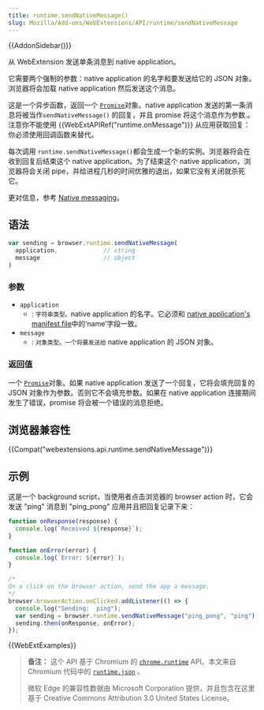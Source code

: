 ```yaml
---
title: runtime.sendNativeMessage()
slug: Mozilla/Add-ons/WebExtensions/API/runtime/sendNativeMessage
---
```

{{AddonSidebar()}}

从 WebExtension 发送单条消息到 native application。

它需要两个强制的参数：native application 的名字和要发送给它的 JSON 对象。浏览器将会加载 native application 然后发送这个消息。

这是一个异步函数，返回一个 [`Promise`](/zh-CN/docs/Web/JavaScript/Reference/Global_Objects/Promise)对象。native application 发送的第一条消息将被当作`sendNativeMessage()` 的回复，并且 promise 将这个消息作为参数.。注意你不能使用 {{WebExtAPIRef("runtime.onMessage")}} 从应用获取回复：你必须使用回调函数来替代。

每次调用 `runtime.sendNativeMessage()`都会生成一个新的实例。浏览器将会在收到回复后结束这个 native application。为了结束这个 native application，浏览器将会关闭 pipe，并给进程几秒的时间优雅的退出，如果它没有关闭就杀死它。

更对信息，参考 [Native messaging](/zh-CN/docs/Mozilla/Add-ons/WebExtensions/Native_messaging)。

## 语法

```js
var sending = browser.runtime.sendNativeMessage(
  application,             // string
  message                  // object
)
```

### 参数

- `application`
  - : `字符串类型。`native application 的名字。它必须和 [native application's manifest file](/zh-CN/Add-ons/WebExtensions/Native_messaging#App_manifest)中的‘name’字段一致。
- `message`
  - : `对象类型。一个将要发送给` native application 的 JSON 对象。

### 返回值

一个 [`Promise`](/zh-CN/docs/Web/JavaScript/Reference/Global_Objects/Promise)对象。如果 native application 发送了一个回复，它将会填充回复的 JSON 对象作为参数。否则它不会填充参数。如果在 native application 连接期间发生了错误，promise 将会被一个错误的消息拒绝。

## 浏览器兼容性

{{Compat("webextensions.api.runtime.sendNativeMessage")}}

## 示例

这是一个 background script，当使用者点击浏览器的 browser action 时，它会发送 "ping" 消息到 "ping_pong" 应用并且把回复记录下来：

```js
function onResponse(response) {
  console.log(`Received ${response}`);
}

function onError(error) {
  console.log(`Error: ${error}`);
}

/*
On a click on the browser action, send the app a message.
*/
browser.browserAction.onClicked.addListener(() => {
  console.log("Sending:  ping");
  var sending = browser.runtime.sendNativeMessage("ping_pong", "ping");
  sending.then(onResponse, onError);
});
```

{{WebExtExamples}}

> **备注：** 这个 API 基于 Chromium 的 [`chrome.runtime`](https://developer.chrome.com/extensions/runtime#method-sendNativeMessage) API。本文来自 Chromium 代码中的 [`runtime.json`](https://chromium.googlesource.com/chromium/src/+/master/extensions/common/api/runtime.json) 。
>
> 微软 Edge 的兼容性数据由 Microsoft Corporation 提供，并且包含在这里基于 Creative Commons Attribution 3.0 United States License。

<!--
// Copyright 2015 The Chromium Authors. All rights reserved.
//
// Redistribution and use in source and binary forms, with or without
// modification, are permitted provided that the following conditions are
// met:
//
//    * Redistributions of source code must retain the above copyright
// notice, this list of conditions and the following disclaimer.
//    * Redistributions in binary form must reproduce the above
// copyright notice, this list of conditions and the following disclaimer
// in the documentation and/or other materials provided with the
// distribution.
//    * Neither the name of Google Inc. nor the names of its
// contributors may be used to endorse or promote products derived from
// this software without specific prior written permission.
//
// THIS SOFTWARE IS PROVIDED BY THE COPYRIGHT HOLDERS AND CONTRIBUTORS
// "AS IS" AND ANY EXPRESS OR IMPLIED WARRANTIES, INCLUDING, BUT NOT
// LIMITED TO, THE IMPLIED WARRANTIES OF MERCHANTABILITY AND FITNESS FOR
// A PARTICULAR PURPOSE ARE DISCLAIMED. IN NO EVENT SHALL THE COPYRIGHT
// OWNER OR CONTRIBUTORS BE LIABLE FOR ANY DIRECT, INDIRECT, INCIDENTAL,
// SPECIAL, EXEMPLARY, OR CONSEQUENTIAL DAMAGES (INCLUDING, BUT NOT
// LIMITED TO, PROCUREMENT OF SUBSTITUTE GOODS OR SERVICES; LOSS OF USE,
// DATA, OR PROFITS; OR BUSINESS INTERRUPTION) HOWEVER CAUSED AND ON ANY
// THEORY OF LIABILITY, WHETHER IN CONTRACT, STRICT LIABILITY, OR TORT
// (INCLUDING NEGLIGENCE OR OTHERWISE) ARISING IN ANY WAY OUT OF THE USE
// OF THIS SOFTWARE, EVEN IF ADVISED OF THE POSSIBILITY OF SUCH DAMAGE.
-->
